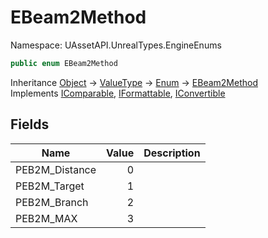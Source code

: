 # EBeam2Method

Namespace: UAssetAPI.UnrealTypes.EngineEnums

```csharp
public enum EBeam2Method
```

Inheritance [Object](https://docs.microsoft.com/en-us/dotnet/api/system.object) → [ValueType](https://docs.microsoft.com/en-us/dotnet/api/system.valuetype) → [Enum](https://docs.microsoft.com/en-us/dotnet/api/system.enum) → [EBeam2Method](./uassetapi.unrealtypes.engineenums.ebeam2method.md)<br>
Implements [IComparable](https://docs.microsoft.com/en-us/dotnet/api/system.icomparable), [IFormattable](https://docs.microsoft.com/en-us/dotnet/api/system.iformattable), [IConvertible](https://docs.microsoft.com/en-us/dotnet/api/system.iconvertible)

## Fields

| Name | Value | Description |
| --- | --: | --- |
| PEB2M_Distance | 0 |  |
| PEB2M_Target | 1 |  |
| PEB2M_Branch | 2 |  |
| PEB2M_MAX | 3 |  |
